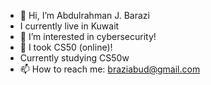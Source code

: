 - 👋 Hi, I’m Abdulrahman J. Barazi
- I currently live in Kuwait
- 👀 I’m interested in cybersecurity!
- 🌱 I took CS50 (online)!
- Currently studying CS50w
- 📫 How to reach me: braziabud@gmail.com

<!---
ajBarazi03/ajBarazi03 is a ✨ special ✨ repository because its `README.md` (this file) appears on your GitHub profile.
You can click the Preview link to take a look at your changes.
--->
